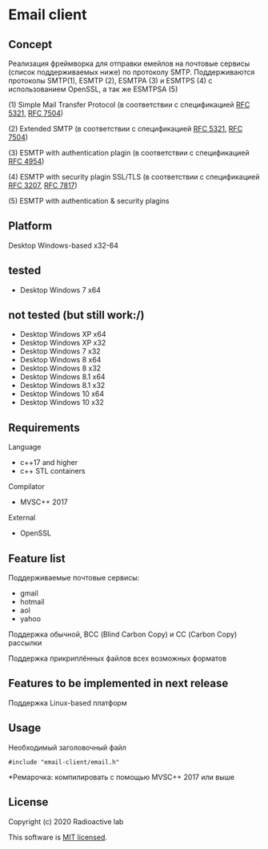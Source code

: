 # **Email client**
## Concept
  Реализация фреймворка для отправки емейлов на почтовые сервисы (список поддерживаемых ниже) по протоколу SMTP.
  Поддерживаются протоколы SMTP(1), ESMTP (2), ESMTPA (3) и ESMTPS (4) с использованием OpenSSL, а так же ESMTPSA (5)
  
(1) Simple Mail Transfer Protocol (в соответствии с спецификацией [RFC 5321](https://tools.ietf.org/html/rfc5321 "Documentation"), [RFC 7504](https://tools.ietf.org/html/rfc7504 "Documentation"))

(2) Extended SMTP (в соответствии с спецификацией [RFC 5321](https://tools.ietf.org/html/rfc5321 "Documentation"), [RFC 7504](https://tools.ietf.org/html/rfc7504 "Documentation"))

(3) ESMTP with authentication plagin (в соответствии с спецификацией [RFC 4954](http://www.rfc-editor.org/rfc/rfc4954 "Documentation"))

(4) ESMTP with security plagin SSL/TLS (в соответствии с спецификацией [RFC 3207](https://tools.ietf.org/html/rfc3207 "Documentation"), [RFC 7817](https://tools.ietf.org/html/rfc7817 "Documentation"))

(5) ESMTP with authentication & security plagins

## **Platform**
Desktop Windows-based x32-64

## tested
- Desktop Windows 7 x64
## not tested (but still work:/)
- Desktop Windows XP x64
- Desktop Windows XP x32
- Desktop Windows 7 x32
- Desktop Windows 8 x64
- Desktop Windows 8 x32
- Desktop Windows 8.1 x64
- Desktop Windows 8.1 x32
- Desktop Windows 10 x64
- Desktop Windows 10 x32

## Requirements
Language
- c++17 and higher
- c++ STL containers

Compilator
- MVSC++ 2017

External
- OpenSSL

## Feature list
Поддерживаемые почтовые сервисы:
- gmail 
- hotmail
- aol
- yahoo

Поддержка обычной, ВСС (Blind Carbon Copy) и СС (Carbon Copy) рассылки

Поддержка прикриплённых файлов всех возможных форматов
## Features to be implemented in next release
Поддержка Linux-based платформ

## Usage
Необходимый заголовочный файл
```
#include "email-client/email.h"
```

*Ремарочка: компилировать с помощью MVSC++ 2017 или выше

## License
Copyright (c) 2020 Radioactive lab

This software is [MIT licensed](./LICENSE).
